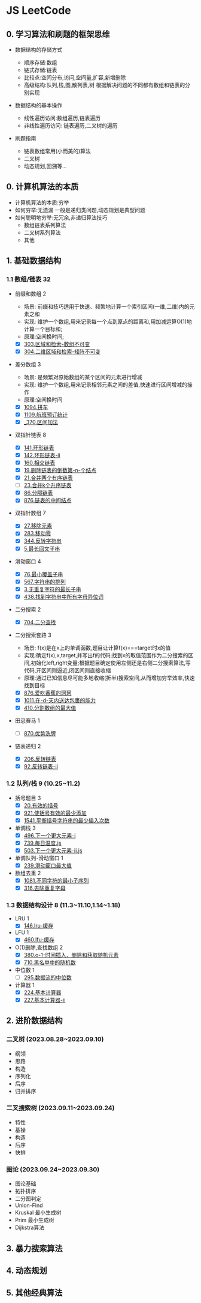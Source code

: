 # JS LeetCode

## 0. 学习算法和刷题的框架思维

- 数据结构的存储方式
  - 顺序存储:数组
  - 链式存储:链表
  - 比较点:空间分布,访问,空间量,扩容,新增删除
  - 高级结构:队列,栈,图,散列表,树 根据解决问题的不同都有数组和链表的分别实现

- 数据结构的基本操作
  - 线性遍历访问:数组遍历,链表遍历
  - 非线性遍历访问: 链表遍历,二叉树的遍历

- 刷题指南
  - 链表数组常用(小而美的)算法
  - 二叉树
  - 动态规划,回溯等...

## 0. 计算机算法的本质

- 计算机算法的本质:穷举
- 如何穷举:无遗漏 一般是递归类问题,动态规划是典型问题
- 如何聪明地穷举:无冗余,非递归算法技巧
  - 数组链表系列算法
  - 二叉树系列算法
  - 其他

## 1. 基础数据结构

### 1.1 数组/链表 32

- 前缀和数组 2
  - 场景: 前缀和技巧适⽤于快速、频繁地计算⼀个索引区间(一维,二维)内的元素之和
  - 实现: 维护一个数组,用来记录每一个点到原点的距离和,用加减运算O(1)地计算一个目标和;
  - 原理:空间换时间;

  - [x] [303.区域和检索-数组不可变](./303.%E5%8C%BA%E5%9F%9F%E5%92%8C%E6%A3%80%E7%B4%A2-%E6%95%B0%E7%BB%84%E4%B8%8D%E5%8F%AF%E5%8F%98.js)
  - [x] [304.二维区域和检索-矩阵不可变](./304.%E4%BA%8C%E7%BB%B4%E5%8C%BA%E5%9F%9F%E5%92%8C%E6%A3%80%E7%B4%A2-%E7%9F%A9%E9%98%B5%E4%B8%8D%E5%8F%AF%E5%8F%98.js)
- 差分数组 3
  - 场景: 是频繁对原始数组的某个区间的元素进⾏增减
  - 实现: 维护一个数组,用来记录相邻元素之间的差值,快速进⾏区间增减的操作
  - 原理:空间换时间
  - [x] [1094.拼车](./1094.%E6%8B%BC%E8%BD%A6.js)
  - [x] [1109.航班预订统计](./1109.%E8%88%AA%E7%8F%AD%E9%A2%84%E8%AE%A2%E7%BB%9F%E8%AE%A1.js)
  - [x] [_370.区间加法](./_370.%E5%8C%BA%E9%97%B4%E5%8A%A0%E6%B3%95.js)
- 双指针链表 8
  - [x] [141.环形链表](./141.%E7%8E%AF%E5%BD%A2%E9%93%BE%E8%A1%A8.js)
  - [x] [142.环形链表-ii](./142.%E7%8E%AF%E5%BD%A2%E9%93%BE%E8%A1%A8-ii.js)
  - [x] [160.相交链表](./160.%E7%9B%B8%E4%BA%A4%E9%93%BE%E8%A1%A8.js)
  - [x] [19.删除链表的倒数第-n-个结点](./19.%E5%88%A0%E9%99%A4%E9%93%BE%E8%A1%A8%E7%9A%84%E5%80%92%E6%95%B0%E7%AC%AC-n-%E4%B8%AA%E7%BB%93%E7%82%B9.js)
  - [x] [21.合并两个有序链表](./21.%E5%90%88%E5%B9%B6%E4%B8%A4%E4%B8%AA%E6%9C%89%E5%BA%8F%E9%93%BE%E8%A1%A8.js)
  - [ ] [23.合并k个升序链表](./23.%E5%90%88%E5%B9%B6k%E4%B8%AA%E5%8D%87%E5%BA%8F%E9%93%BE%E8%A1%A8.js)
  - [x] [86.分隔链表](./86.%E5%88%86%E9%9A%94%E9%93%BE%E8%A1%A8.js)
  - [x] [876.链表的中间结点](./876.%E9%93%BE%E8%A1%A8%E7%9A%84%E4%B8%AD%E9%97%B4%E7%BB%93%E7%82%B9.js)
- 双指针数组 7
  - [x] [27.移除元素](./27.%E7%A7%BB%E9%99%A4%E5%85%83%E7%B4%A0.js)
  - [x] [283.移动零](./283.%E7%A7%BB%E5%8A%A8%E9%9B%B6.js)
  - [x] [344.反转字符串](./344.%E5%8F%8D%E8%BD%AC%E5%AD%97%E7%AC%A6%E4%B8%B2.js)
  - [x] [5.最长回文子串](./5.%E6%9C%80%E9%95%BF%E5%9B%9E%E6%96%87%E5%AD%90%E4%B8%B2.js)
- 滑动窗口 4
  - [x] [76.最小覆盖子串](./76.%E6%9C%80%E5%B0%8F%E8%A6%86%E7%9B%96%E5%AD%90%E4%B8%B2.js)
  - [x] [567.字符串的排列](./567.%E5%AD%97%E7%AC%A6%E4%B8%B2%E7%9A%84%E6%8E%92%E5%88%97.js)
  - [x] [3.无重复字符的最长子串](./3.%E6%97%A0%E9%87%8D%E5%A4%8D%E5%AD%97%E7%AC%A6%E7%9A%84%E6%9C%80%E9%95%BF%E5%AD%90%E4%B8%B2.js)
  - [x] [438.找到字符串中所有字母异位词](./438.%E6%89%BE%E5%88%B0%E5%AD%97%E7%AC%A6%E4%B8%B2%E4%B8%AD%E6%89%80%E6%9C%89%E5%AD%97%E6%AF%8D%E5%BC%82%E4%BD%8D%E8%AF%8D.js)
- 二分搜索 2
  - [x] [704.二分查找](./704.%E4%BA%8C%E5%88%86%E6%9F%A5%E6%89%BE.js)
- 二分搜索套路 3
  - 场景: f(x)是在x上的单调函数,题目让计算f(x)===target时x的值
  - 实现:确定f(x),x,target,并写出f的代码;找到x的取值范围作为二分搜索的区间,初始化left,right变量;根据题目确定使用左侧还是右侧二分搜索算法,写代码,开区间则逼近,闭区间则直接收缩
  - 原理:通过已知信息尽可能多地收缩(折半)搜索空间,从而增加穷举效率,快速找到目标
  - [x] [876.爱吃香蕉的珂珂](./875.%E7%88%B1%E5%90%83%E9%A6%99%E8%95%89%E7%9A%84%E7%8F%82%E7%8F%82.js)
  - [x] [1011.在-d-天内送达包裹的能力](./1011.%E5%9C%A8-d-%E5%A4%A9%E5%86%85%E9%80%81%E8%BE%BE%E5%8C%85%E8%A3%B9%E7%9A%84%E8%83%BD%E5%8A%9B.js)
  - [x] [410.分割数组的最大值](./410.%E5%88%86%E5%89%B2%E6%95%B0%E7%BB%84%E7%9A%84%E6%9C%80%E5%A4%A7%E5%80%BC.js)
  
- 田忌赛马 1
  - [ ] [870.优势洗牌](./870.%E4%BC%98%E5%8A%BF%E6%B4%97%E7%89%8C.js)
- 链表递归 2
  - [x] [206.反转链表](./206.%E5%8F%8D%E8%BD%AC%E9%93%BE%E8%A1%A8.js)
  - [x] [92.反转链表-ii](./92.%E5%8F%8D%E8%BD%AC%E9%93%BE%E8%A1%A8-ii.js)

### 1.2 队列/栈 9 (10.25~11.2)

- 括号题目 3
  - [x] [20.有效的括号](./20.%E6%9C%89%E6%95%88%E7%9A%84%E6%8B%AC%E5%8F%B7.js)
  - [x] [921.使括号有效的最少添加](./921.%E4%BD%BF%E6%8B%AC%E5%8F%B7%E6%9C%89%E6%95%88%E7%9A%84%E6%9C%80%E5%B0%91%E6%B7%BB%E5%8A%A0.js)
  - [x] [1541.平衡括号字符串的最少插入次数](./1541.%E5%B9%B3%E8%A1%A1%E6%8B%AC%E5%8F%B7%E5%AD%97%E7%AC%A6%E4%B8%B2%E7%9A%84%E6%9C%80%E5%B0%91%E6%8F%92%E5%85%A5%E6%AC%A1%E6%95%B0.js)
- 单调栈 3
  - [x] [496.下一个更大元素-i](./496.%E4%B8%8B%E4%B8%80%E4%B8%AA%E6%9B%B4%E5%A4%A7%E5%85%83%E7%B4%A0-i.js)
  - [x] [739.每日温度.js](./739.%E6%AF%8F%E6%97%A5%E6%B8%A9%E5%BA%A6.js)
  - [x] [503.下一个更大元素-ii.js](./503.%E4%B8%8B%E4%B8%80%E4%B8%AA%E6%9B%B4%E5%A4%A7%E5%85%83%E7%B4%A0-ii.js)
- 单调队列-滑动窗口 1
  - [x] [239.滑动窗口最大值](./239.%E6%BB%91%E5%8A%A8%E7%AA%97%E5%8F%A3%E6%9C%80%E5%A4%A7%E5%80%BC.js)
- 数组去重 2
  - [x] [1081.不同字符的最小子序列](./1081.%E4%B8%8D%E5%90%8C%E5%AD%97%E7%AC%A6%E7%9A%84%E6%9C%80%E5%B0%8F%E5%AD%90%E5%BA%8F%E5%88%97.js)
  - [x] [316.去除重复字母](./316.%E5%8E%BB%E9%99%A4%E9%87%8D%E5%A4%8D%E5%AD%97%E6%AF%8D.js)

### 1.3 数据结构设计 8 (11.3~11.10,1.14~1.18)

- LRU 1
  - [x] [146.lru-缓存](./146.lru-%E7%BC%93%E5%AD%98.js)
- LFU 1
  - [x] [460.lfu-缓存](./460.lfu-%E7%BC%93%E5%AD%98.js)
- O(1)删除,查找数组 2
  - [x] [380.o-1-时间插入、删除和获取随机元素](./380.o-1-%E6%97%B6%E9%97%B4%E6%8F%92%E5%85%A5%E3%80%81%E5%88%A0%E9%99%A4%E5%92%8C%E8%8E%B7%E5%8F%96%E9%9A%8F%E6%9C%BA%E5%85%83%E7%B4%A0.js)
  - [x] [710.黑名单中的随机数](./710.%E9%BB%91%E5%90%8D%E5%8D%95%E4%B8%AD%E7%9A%84%E9%9A%8F%E6%9C%BA%E6%95%B0.js)
- 中位数 1
  - [ ] [295.数据流的中位数](./295.%E6%95%B0%E6%8D%AE%E6%B5%81%E7%9A%84%E4%B8%AD%E4%BD%8D%E6%95%B0.js)
- 计算器 1
  - [x] [224.基本计算器](./224.%E5%9F%BA%E6%9C%AC%E8%AE%A1%E7%AE%97%E5%99%A8.js)
  - [x] [227.基本计算器-ii](./227.%E5%9F%BA%E6%9C%AC%E8%AE%A1%E7%AE%97%E5%99%A8-ii.js)
  <!-- - [ ] [772.基本计算器-iii](./_772.基本计算器-iii) -->

## 2. 进阶数据结构
### 二叉树 (2023.08.28~2023.09.10)

- 纲领
- 思路
- 构造
- 序列化
- 后序
- 归并排序

### 二叉搜索树 (2023.09.11~2023.09.24)

- 特性
- 基操
- 构造
- 后序
- 快排

### 图论 (2023.09.24~2023.09.30)

- 图论基础
- 拓扑排序
- 二分图判定
- Union-Find
- Kruskal 最小生成树
- Prim 最小生成树
- Dijkstra算法

## 3. 暴力搜索算法

## 4. 动态规划

## 5. 其他经典算法
